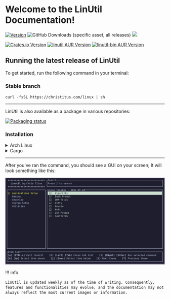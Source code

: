 # Welcome to the LinUtil Documentation!

[![Version](https://img.shields.io/github/v/release/ChrisTitusTech/linutil?color=%230567ff&label=Latest%20Release&style=for-the-badge)](https://github.com/ChrisTitusTech/linutil/releases/latest)
![GitHub Downloads (specific asset, all releases)](https://img.shields.io/github/downloads/ChrisTitusTech/linutil/linutil?label=Total%20Downloads&style=for-the-badge)
[![](https://dcbadge.limes.pink/api/server/https://discord.gg/bujFYKAHSp)](https://discord.gg/bujFYKAHSp)

[![Crates.io Version](https://img.shields.io/crates/v/linutil_tui?style=for-the-badge&color=%23af3a03)](https://crates.io/crates/linutil_tui) [![linutil AUR Version](https://img.shields.io/aur/version/linutil?style=for-the-badge&label=%5BAUR%5D%20linutil&color=%23230567ff)](https://aur.archlinux.org/packages/linutil) [![linutil-bin AUR Version](https://img.shields.io/aur/version/linutil-bin?style=for-the-badge&label=%5BAUR%5D%20linutil-bin&color=%23230567ff)](https://aur.archlinux.org/packages/linutil-bin)

## Running the latest release of LinUtil

To get started, run the following command in your terminal:

### Stable branch

```
curl -fsSL https://christitus.com/linux | sh
```
---
LinUtil is also available as a package in various repositories:

[![Packaging status](https://repology.org/badge/vertical-allrepos/linutil.svg)](https://repology.org/project/linutil/versions)

### Installation

<details>
  <summary>Arch Linux</summary>

LinUtil can be installed on [Arch Linux](https://archlinux.org) with three different [AUR](https://aur.archlinux.org) packages:

- `linutil` - Stable release compiled from source
- `linutil-bin` - Stable release pre-compiled
- `linutil-git` - Compiled from the last commit (not recommended)

by running:

```bash
git clone https://aur.archlinux.org/<package>.git
cd linutil
makepkg -si
```

Replace `<package>` with your preferred package.

If you use [yay](https://github.com/Jguer/yay), [paru](https://github.com/Morganamilo/paru) or any other [AUR Helper](https://wiki.archlinux.org/title/AUR_helpers), it's even simplier:

```bash
paru -S linutil
```

Replace `paru` with your preferred helper and `linutil` with your preferred package.

</details>

<details>
  <summary>Cargo</summary>

LinUtil can be installed via [Cargo](https://doc.rust-lang.org/cargo) with:

```bash
cargo install linutil
```

Note that crates installed using `cargo install` require manual updating with `cargo install --force` (update functionality is [included in LinUtil](https://christitustech.github.io/linutil/userguide/#applications-setup))

</details>

---

After you've ran the command, you should see a GUI on your screen; It will look something like this:

![preview](assets/preview.png)

!!! info

    LinUtil is updated weekly as of the time of writing. Consequently, features and functionalities may evolve, and the documentation may not always reflect the most current images or information.
